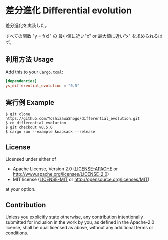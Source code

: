 # 差分進化 Differential evolution

差分進化を実装した。

すべての関数 "y = f(x)" の 最小値に近い"x" or 最大値に近い"x" を求められるはず。

## 利用方法 Usage

Add this to your `Cargo.toml`:

```toml
[dependencies]
ys_differential_evolution = "0.5"
```

## 実行例 Example

    $ git clone https://github.com/YoshizawaShogo/differential_evolution.git
    $ cd differential_evolution
    $ git checkout v0.5.0
    $ cargo run --example knapsack --release

## License

Licensed under either of

 * Apache License, Version 2.0
   ([LICENSE-APACHE](LICENSE-APACHE) or http://www.apache.org/licenses/LICENSE-2.0)
 * MIT license
   ([LICENSE-MIT](LICENSE-MIT) or http://opensource.org/licenses/MIT)

at your option.

## Contribution

Unless you explicitly state otherwise, any contribution intentionally submitted
for inclusion in the work by you, as defined in the Apache-2.0 license, shall be
dual licensed as above, without any additional terms or conditions.